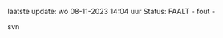 laatste update: 
wo 08-11-2023 14:04   uur 
Status: FAALT - fout - 
<div class="service R">svn</div>